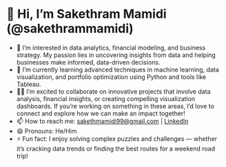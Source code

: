 # 👋 Hi, I’m Sakethram Mamidi (@sakethrammamidi)

- 👀 I’m interested in data analytics, financial modeling, and business strategy. My passion lies in uncovering insights from data and helping businesses make informed, data-driven decisions.
- 🌱 I’m currently learning advanced techniques in machine learning, data visualization, and portfolio optimization using Python and tools like Tableau.
- ✌🏻 I’m excited to collaborate on innovative projects that involve data analysis, financial insights, or creating compelling visualization dashboards. If you’re working on something in these areas, I’d love to connect and explore how we can make an impact together!
- 📫 How to reach me: [sakethmamidi99@gmail.com](mailto:sakethmamidi99@gmail.com) | [LinkedIn](https://www.linkedin.com/in/sakethrammamidi)
- 😄 Pronouns: He/Him
- ⚡ Fun fact: I enjoy solving complex puzzles and challenges — whether it’s cracking data trends or finding the best routes for a weekend road trip!

